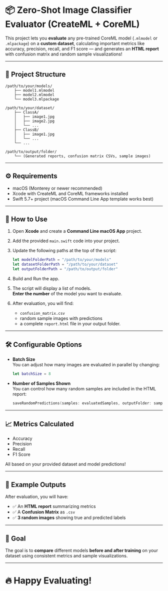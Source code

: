 # 📦 Zero-Shot Image Classifier Evaluator (CreateML + CoreML)

This project lets you **evaluate** any pre-trained CoreML model (`.mlmodel` or `.mlpackage`) on a **custom dataset**, calculating important metrics like accuracy, precision, recall, and F1 score — and generates an **HTML report** with confusion matrix and random sample visualizations!

---

## 📂 Project Structure

```
/path/to/your/models/
    ├── model1.mlmodel
    ├── model2.mlmodel
    └── model3.mlpackage

/path/to/your/dataset/
    ├── ClassA/
    │   ├── image1.jpg
    │   ├── image2.jpg
    │   └── ...
    ├── ClassB/
    │   ├── image1.jpg
    │   └── ...
    └── ...

/path/to/output/folder/
    └── (Generated reports, confusion matrix CSVs, sample images)
```

---

## ⚙️ Requirements

- macOS (Monterey or newer recommended)
- Xcode with CreateML and CoreML frameworks installed
- Swift 5.7+ project (macOS Command Line App template works best)

---

## 🚀 How to Use

1. Open **Xcode** and create a **Command Line macOS App** project.
2. Add the provided `main.swift` code into your project.
3. Update the following paths at the top of the script:
   ```swift
   let modelFolderPath = "/path/to/your/models"
   let datasetFolderPath = "/path/to/your/dataset"
   let outputFolderPath = "/path/to/output/folder"
   ```
4. Build and Run the app.
5. The script will display a list of models.  
   **Enter the number** of the model you want to evaluate.

6. After evaluation, you will find:
   - `confusion_matrix.csv`
   - random sample images with predictions
   - a complete `report.html` file in your output folder.

---

## 🛠️ Configurable Options

- **Batch Size**  
  You can adjust how many images are evaluated in parallel by changing:
  ```swift
  let batchSize = 8
  ```

- **Number of Samples Shown**  
  You can control how many random samples are included in the HTML report:
  ```swift
  saveRandomPredictions(samples: evaluatedSamples, outputFolder: samplesFolder, count: 3)
  ```

---

## 📈 Metrics Calculated

- Accuracy
- Precision
- Recall
- F1 Score

All based on your provided dataset and model predictions!

---

## 📑 Example Outputs

After evaluation, you will have:

- ✅ An **HTML report** summarizing metrics
- ✅ A **Confusion Matrix** as `.csv`
- ✅ **3 random images** showing true and predicted labels

---

## 🎯 Goal

The goal is to **compare** different models **before and after training** on your dataset using consistent metrics and sample visualizations.

---

# 🔥 Happy Evaluating!


